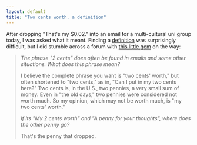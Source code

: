 ```yaml
---
layout: default
title: "Two cents worth, a definition"
---
```


After dropping "That's my $0.02." into an email for a multi-cultural uni group
today, I was asked what it meant. Finding a
[definition](http://alt-usage-english.org/excerpts/fxputino.html) was
surprisingly difficult, but I did stumble across a forum with [this little
gem](http://www.phrases.org.uk/bulletin_board/40/messages/446.html) on the
way:

> *The phrase "2 cents" does often be found in emails and some other situations. What does this phrase mean?*
> 
> I believe the
> complete phrase you want is "two cents' worth," but often shortened to "two
> cents," as in, "Can I put in my two cents here?" Two cents is, in the U.S., two
> pennies, a very small sum of money. Even in "the old days," two pennies were
> considered not worth much. So my opinion, which may not be worth much, is "my
> two cents' worth."
> 
> *If its "My 2 cents worth" and "A penny for your thoughts", where does the other penny go?*
> 
> That's the penny that dropped.
